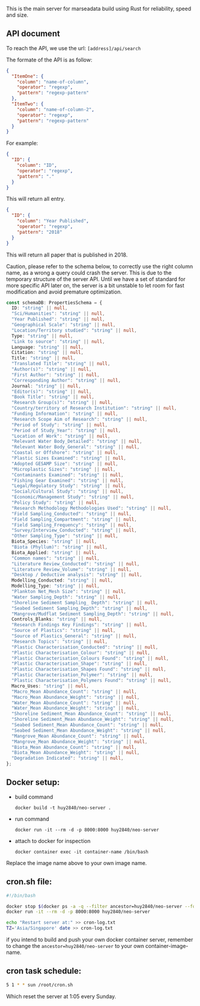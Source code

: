This is the main server for marseadata build using Rust for reliability, speed and size.

## API document

To reach the API, we use the url:
`[address]/api/search`

The formate of the API is as follow:

```json
{
  "ItemOne": {
    "column": "name-of-column",
    "operator": "regexp",
    "pattern": "regexp-pattern"
  },
  "ItemTwo": {
    "column": "name-of-column-2",
    "operator": "regexp",
    "pattern": "regexp-pattern"
  }
}
```

For example:

```json
{
  "ID": {
    "column": "ID",
    "operator": "regexp",
    "pattern": "."
  }
}
```
This will return all entry.

```json
{
  "ID": {
    "column": "Year Published",
    "operator": "regexp",
    "pattern": "2018"
  }
}
```
This will return all paper that is published in 2018.

Caution, please refer to the schema below, to correctly use the right column name, as a wrong a query could crash the server. This is due to the temporary structure of the server API. Until we have a set of standard for more specific API later on, the server is a bit unstable to let room for fast modification and avoid premature optimization.

```typescript
const schemaDB: PropertiesSchema = {
  ID: "string" || null,
  "Sci/Humanities": "string" || null,
  "Year Published": "string" || null,
  "Geographical Scale": "string" || null,
  "Location/Territory studied": "string" || null,
  Type: "string" || null,
  "Link to source": "string" || null,
  Language: "string" || null,
  Citation: "string" || null,
  Title: "string" || null,
  "Translated Title": "string" || null,
  "Author(s)": "string" || null,
  "First Author": "string" || null,
  "Corresponding Author": "string" || null,
  Journal: "string" || null,
  "Editor(s)": "string" || null,
  "Book Title": "string" || null,
  "Research Group(s)": "string" || null,
  "Country/territory of Research Institution": "string" || null,
  "Funding Information": "string" || null,
  "Research Scope Aim of Research": "string" || null,
  "Period of Study": "string" || null,
  "Period of Study_Year": "string" || null,
  "Location of Work": "string" || null,
  "Relevant Water Body_Detailed": "string" || null,
  "Relevant Water Body_General": "string" || null,
  "Coastal or Offshore": "string" || null,
  "Plastic Sizes Examined": "string" || null,
  "Adopted GESAMP Size": "string" || null,
  "Microplastic Sizes": "string" || null,
  "Contaminants Examined": "string" || null,
  "Fishing Gear Examined": "string" || null,
  "Legal/Regulatory Study": "string" || null,
  "Social/Cultural Study": "string" || null,
  "Economic/Management Study": "string" || null,
  "Policy Study": "string" || null,
  "Research Methodology Methodologies Used": "string" || null,
  "Field Sampling_Conducted": "string" || null,
  "Field Sampling_Compartment": "string" || null,
  "Field Sampling_Frequency": "string" || null,
  "Survey/Interview_Conducted": "string" || null,
  "Other Sampling_Type": "string" || null,
  Biota_Species: "string" || null,
  "Biota (Phyllum)": "string" || null,
  Biota_Applied: "string" || null,
  "Common names": "string" || null,
  "Literature Review_Conducted": "string" || null,
  "Literature Review_Volume": "string" || null,
  "Desktop / Deductive analysis": "string" || null,
  Modelling_Conducted: "string" || null,
  Modelling_Type: "string" || null,
  "Plankton Net_Mesh Size": "string" || null,
  "Water Sampling_Depth": "string" || null,
  "Shoreline Sediment Sampling_ Depth": "string" || null,
  "Seabed Sediment Sampling_Depth": "string" || null,
  "Mangrove/Mudflat Sediment Sampling_Depth": "string" || null,
  Controls_Blanks: "string" || null,
  "Research Findings Key Findings": "string" || null,
  "Source of Plastics": "string" || null,
  "Source of Plastics_General": "string" || null,
  "Research Topics": "string" || null,
  "Plastic Characterisation_Conducted": "string" || null,
  "Plastic Characterisation_Colour": "string" || null,
  "Plastic Characterisation_Colours Found": "string" || null,
  "Plastic Characterisation_Shape": "string" || null,
  "Plastic Characterisation_Shapes Found": "string" || null,
  "Plastic Characterisation_Polymer": "string" || null,
  "Plastic Characterisation_Polymers Found": "string" || null,
  Macro_Uses: "string" || null,
  "Macro_Mean Abundance_Count": "string" || null,
  "Macro_Mean Abundance_Weight": "string" || null,
  "Water_Mean Abundance_Count": "string" || null,
  "Water_Mean Abundance_Weight": "string" || null,
  "Shoreline Sediment_Mean Abundance_Count": "string" || null,
  "Shoreline Sediment_Mean Abundance_Weight": "string" || null,
  "Seabed Sediment_Mean Abundance_Count": "string" || null,
  "Seabed Sediment_Mean Abundance_Weight": "string" || null,
  "Mangrove_Mean Abundance_Count": "string" || null,
  "Mangrove_Mean Abundance_Weight": "string" || null,
  "Biota_Mean Abundance_Count": "string" || null,
  "Biota_Mean Abundance_Weight": "string" || null,
  "Degradation Indicated": "string" || null,
};
```

## Docker setup:

- build command 
  ```shell
  docker build -t huy2840/neo-server .
  ```
- run command
  ```shell
  docker run -it --rm -d -p 8000:8000 huy2840/neo-server
  ```
- attach to docker for inspection 
  ```shell
  docker container exec -it container-name /bin/bash
  ```

Replace the image name above to your own image name.

## cron.sh file:

```bash
#!/bin/bash

docker stop $(docker ps -a -q --filter ancestor=huy2840/neo-server --format="{{.ID}}")
docker run -it --rm -d -p 8000:8000 huy2840/neo-server

echo "Restart server at:" >> cron-log.txt
TZ='Asia/Singapore' date >> cron-log.txt
```

if you intend to build and push your own docker container server, remember to change the `ancestor=huy2840/neo-server` to your own container-image-name.

## cron task schedule:
```bash
5 1 * * sun /root/cron.sh
```
Which reset the server at 1:05 every Sunday.

